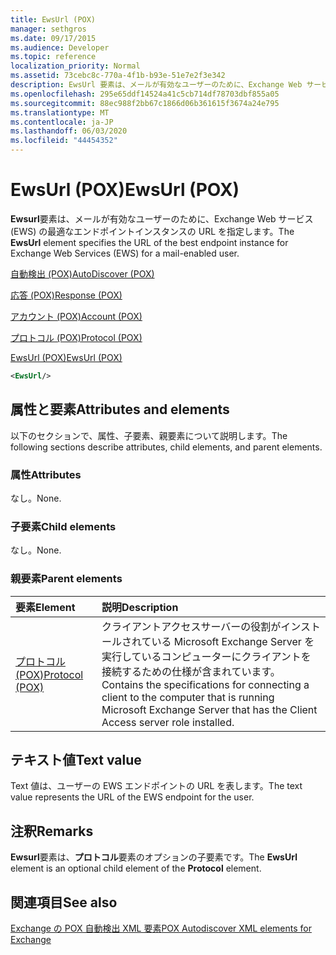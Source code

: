 ```yaml
---
title: EwsUrl (POX)
manager: sethgros
ms.date: 09/17/2015
ms.audience: Developer
ms.topic: reference
localization_priority: Normal
ms.assetid: 73cebc8c-770a-4f1b-b93e-51e7e2f3e342
description: EwsUrl 要素は、メールが有効なユーザーのために、Exchange Web サービス (EWS) の最適なエンドポイントインスタンスの URL を指定します。
ms.openlocfilehash: 295e65ddf14524a41c5cb714df78703dbf855a05
ms.sourcegitcommit: 88ec988f2bb67c1866d06b361615f3674a24e795
ms.translationtype: MT
ms.contentlocale: ja-JP
ms.lasthandoff: 06/03/2020
ms.locfileid: "44454352"
---
```

# <a name="ewsurl-pox"></a><span data-ttu-id="9bdeb-103">EwsUrl (POX)</span><span class="sxs-lookup"><span data-stu-id="9bdeb-103">EwsUrl (POX)</span></span>

<span data-ttu-id="9bdeb-104">**Ewsurl**要素は、メールが有効なユーザーのために、Exchange Web サービス (EWS) の最適なエンドポイントインスタンスの URL を指定します。</span><span class="sxs-lookup"><span data-stu-id="9bdeb-104">The **EwsUrl** element specifies the URL of the best endpoint instance for Exchange Web Services (EWS) for a mail-enabled user.</span></span> 
  
[<span data-ttu-id="9bdeb-105">自動検出 (POX)</span><span class="sxs-lookup"><span data-stu-id="9bdeb-105">AutoDiscover (POX)</span></span>](autodiscover-pox.md)
  
[<span data-ttu-id="9bdeb-106">応答 (POX)</span><span class="sxs-lookup"><span data-stu-id="9bdeb-106">Response (POX)</span></span>](response-pox.md)
  
[<span data-ttu-id="9bdeb-107">アカウント (POX)</span><span class="sxs-lookup"><span data-stu-id="9bdeb-107">Account (POX)</span></span>](account-pox.md)
  
[<span data-ttu-id="9bdeb-108">プロトコル (POX)</span><span class="sxs-lookup"><span data-stu-id="9bdeb-108">Protocol (POX)</span></span>](protocol-pox.md)
  
[<span data-ttu-id="9bdeb-109">EwsUrl (POX)</span><span class="sxs-lookup"><span data-stu-id="9bdeb-109">EwsUrl (POX)</span></span>](ewsurl-pox.md)
  
```XML
<EwsUrl/>
```

## <a name="attributes-and-elements"></a><span data-ttu-id="9bdeb-110">属性と要素</span><span class="sxs-lookup"><span data-stu-id="9bdeb-110">Attributes and elements</span></span>

<span data-ttu-id="9bdeb-111">以下のセクションで、属性、子要素、親要素について説明します。</span><span class="sxs-lookup"><span data-stu-id="9bdeb-111">The following sections describe attributes, child elements, and parent elements.</span></span>
  
### <a name="attributes"></a><span data-ttu-id="9bdeb-112">属性</span><span class="sxs-lookup"><span data-stu-id="9bdeb-112">Attributes</span></span>

<span data-ttu-id="9bdeb-113">なし。</span><span class="sxs-lookup"><span data-stu-id="9bdeb-113">None.</span></span>
  
### <a name="child-elements"></a><span data-ttu-id="9bdeb-114">子要素</span><span class="sxs-lookup"><span data-stu-id="9bdeb-114">Child elements</span></span>

<span data-ttu-id="9bdeb-115">なし。</span><span class="sxs-lookup"><span data-stu-id="9bdeb-115">None.</span></span>
  
### <a name="parent-elements"></a><span data-ttu-id="9bdeb-116">親要素</span><span class="sxs-lookup"><span data-stu-id="9bdeb-116">Parent elements</span></span>

|<span data-ttu-id="9bdeb-117">**要素**</span><span class="sxs-lookup"><span data-stu-id="9bdeb-117">**Element**</span></span>|<span data-ttu-id="9bdeb-118">**説明**</span><span class="sxs-lookup"><span data-stu-id="9bdeb-118">**Description**</span></span>|
|:-----|:-----|
|[<span data-ttu-id="9bdeb-119">プロトコル (POX)</span><span class="sxs-lookup"><span data-stu-id="9bdeb-119">Protocol (POX)</span></span>](protocol-pox.md) <br/> |<span data-ttu-id="9bdeb-120">クライアントアクセスサーバーの役割がインストールされている Microsoft Exchange Server を実行しているコンピューターにクライアントを接続するための仕様が含まれています。</span><span class="sxs-lookup"><span data-stu-id="9bdeb-120">Contains the specifications for connecting a client to the computer that is running Microsoft Exchange Server that has the Client Access server role installed.</span></span>  <br/> |
   
## <a name="text-value"></a><span data-ttu-id="9bdeb-121">テキスト値</span><span class="sxs-lookup"><span data-stu-id="9bdeb-121">Text value</span></span>

<span data-ttu-id="9bdeb-122">Text 値は、ユーザーの EWS エンドポイントの URL を表します。</span><span class="sxs-lookup"><span data-stu-id="9bdeb-122">The text value represents the URL of the EWS endpoint for the user.</span></span>
  
## <a name="remarks"></a><span data-ttu-id="9bdeb-123">注釈</span><span class="sxs-lookup"><span data-stu-id="9bdeb-123">Remarks</span></span>

<span data-ttu-id="9bdeb-124">**Ewsurl**要素は、**プロトコル**要素のオプションの子要素です。</span><span class="sxs-lookup"><span data-stu-id="9bdeb-124">The **EwsUrl** element is an optional child element of the **Protocol** element.</span></span> 
  
## <a name="see-also"></a><span data-ttu-id="9bdeb-125">関連項目</span><span class="sxs-lookup"><span data-stu-id="9bdeb-125">See also</span></span>



[<span data-ttu-id="9bdeb-126">Exchange の POX 自動検出 XML 要素</span><span class="sxs-lookup"><span data-stu-id="9bdeb-126">POX Autodiscover XML elements for Exchange</span></span>](pox-autodiscover-xml-elements-for-exchange.md)

